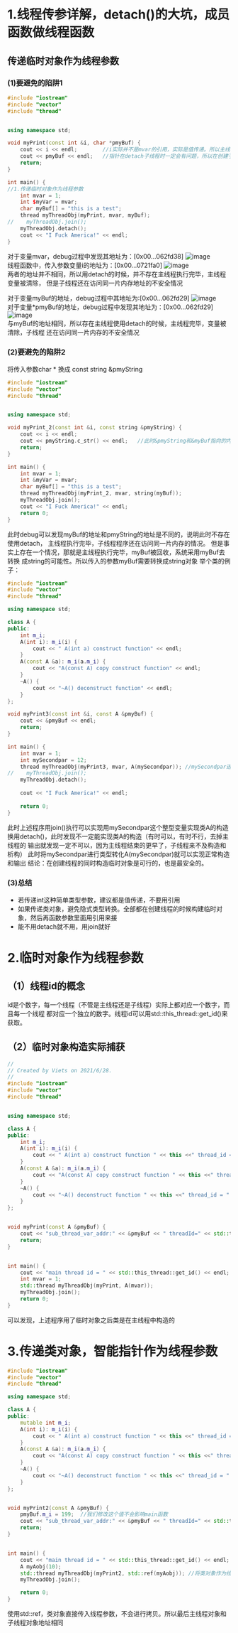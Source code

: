 # 1.线程传参详解，detach()的大坑，成员函数做线程函数
## 传递临时对象作为线程参数
### (1)要避免的陷阱1
```c++
#include "iostream"
#include "vector"
#include "thread"


using namespace std;

void myPrint(const int &i, char *pmyBuf) {
    cout << i << endl;        //i实际并不是mvar的引用，实际是值传递。所以主线程用detach执行这个函数是安全的
    cout << pmyBuf << endl;   //指针在detach子线程时一定会有问题，所以在创建子线程不可以用指针(此时pmyBuf指向同一片内存)
    return;
}

int main() {
//1.传递临时对象作为线程参数
    int mvar = 1;
    int $myVar = mvar;
    char myBuf[] = "this is a test";
    thread myThreadObj(myPrint, mvar, myBuf);
//    myThreadObj.join();
    myThreadObj.detach();
    cout << "I Fuck America!" << endl;
}
```
对于变量mvar，debug过程中发现其地址为：[0x00...062fd38]
![image](picture/debug_1.png)  
线程函数中，传入参数变量i的地址为：[0x00...0721fa0]
![image](picture/debug_2.png)  
两者的地址并不相同，所以用detach的时候，并不存在主线程执行完毕，主线程变量被清除，
但是子线程还在访问同一片内存地址的不安全情况

对于变量myBuf的地址，debug过程中其地址为:[0x00...062fd29]
![image](picture/debug_3.png)  
对于变量*pmyBuf的地址，debug过程中发现其地址为：[0x00...062fd29]
![image](picture/debug_4.png)  
与myBuf的地址相同，所以存在主线程使用detach的时候，主线程完毕，变量被清除，子线程
还在访问同一片内存的不安全情况

### (2)要避免的陷阱2
将传入参数char * 换成 const string &pmyString
```c++
#include "iostream"
#include "vector"
#include "thread"


using namespace std;

void myPrint_2(const int &i, const string &pmyString) {
    cout << i << endl;
    cout << pmyString.c_str() << endl;   //此时&pmyString和&myBuf指向的内存地址是不一样的，所以主线程用detach是安全的
    return;
}

int main() {
    int mvar = 1;
    int &myVar = mvar;
    char myBuf[] = "this is a test";
    thread myThreadObj(myPrint_2, mvar, string(myBuf));
    myThreadObj.join();
    cout << "I Fuck America!" << endl;
    return 0;
}
```
此时debug可以发现myBuf的地址和pmyString的地址是不同的，说明此时不存在使用detach，
主线程执行完毕，子线程程序还在访问同一片内存的情况。
但是事实上存在一个情况，那就是主线程执行完毕，myBuf被回收，系统采用myBuf去转换
成string的可能性。所以传入的参数myBuf需要转换成string对象
举个类的例子：
```c++
#include "iostream"
#include "vector"
#include "thread"

using namespace std;

class A {
public:
    int m_i;
    A(int i): m_i(i) {
        cout << " A(int a) construct function" << endl;
    }
    A(const A &a): m_i(a.m_i) {
        cout << "A(const A) copy construct function" << endl;
    }
    ~A() {
        cout << "~A() deconstruct function" << endl;
    }
};

void myPrint3(const int &i, const A &pmyBuf) {
    cout << &pmyBuf << endl;
    return;
}

int main() {
    int mvar = 1;
    int mySecondpar = 12;
    thread myThreadObj(myPrint3, mvar, A(mySecondpar)); //mySecondpar进行类型转化A(mySecondpar)就可以确保实现正常构造和输出
//    myThreadObj.join();
    myThreadObj.detach();
    
    cout << "I Fuck America!" << endl;
    
    return 0;
}
```
此时上述程序用join()执行可以实现用mySecondpar这个整型变量实现类A的构造
换用detach()，此时发现不一定能实现类A的构造（有时可以，有时不行，去掉主线程的
输出就发现一定不可以，因为主线程结束的更早了，子线程来不及构造和析构）
此时将mySecondpar进行类型转化A(mySecondpar)就可以实现正常构造和输出
结论：在创建线程的同时构造临时对象是可行的，也是最安全的。

### (3)总结
* 若传递int这种简单类型参数，建议都是值传递，不要用引用
* 如果传递类对象，避免隐式类型转换。全部都在创建线程的时候构建临时对象，然后再函数参数里面用引用来接
* 能不用detach就不用，用join就好

# 2.临时对象作为线程参数
## （1）线程id的概念
id是个数字，每一个线程（不管是主线程还是子线程）实际上都对应一个数字，而且每一个线程
都对应一个独立的数字。线程id可以用std::this_thread::get_id()来获取。
## （2）临时对象构造实际捕获
```c++
//
// Created by Viets on 2021/6/28.
//
#include "iostream"
#include "vector"
#include "thread"


using namespace std;

class A {
public:
    int m_i;
    A(int i): m_i(i) {
        cout << " A(int a) construct function " << this <<" thread_id = " << std::this_thread::get_id() << endl;
    }
    A(const A &a): m_i(a.m_i) {
        cout << "A(const A) copy construct function " << this <<" thread_id = " << std::this_thread::get_id() << endl;
    }
    ~A() {
        cout << "~A() deconstruct function " << this <<" thread_id = " << std::this_thread::get_id() << endl;
    }
};


void myPrint(const A &pmyBuf) {
    cout << "sub_thread_var_addr:" << &pmyBuf << " threadId=" << std::this_thread::get_id() << endl;
    return;
}


int main() {
    cout << "main thread id = " << std::this_thread::get_id() << endl;
    int mvar = 1;
    std::thread myThreadObj(myPrint, A(mvar));
    myThreadObj.join();
    return 0;
}
```
可以发现，上述程序用了临时对象之后类是在主线程中构造的

# 3.传递类对象，智能指针作为线程参数
```c++
#include "iostream"
#include "vector"
#include "thread"

using namespace std;

class A {
public:
    mutable int m_i;
    A(int i): m_i(i) {
        cout << " A(int a) construct function " << this <<" thread_id = " << std::this_thread::get_id() << endl;
    }
    A(const A &a): m_i(a.m_i) {
        cout << "A(const A) copy construct function " << this <<" thread_id = " << std::this_thread::get_id() << endl;
    }
    ~A() {
        cout << "~A() deconstruct function " << this <<" thread_id = " << std::this_thread::get_id() << endl;
    }
};


void myPrint2(const A &pmyBuf) {
    pmyBuf.m_i = 199;  //我们修改这个值不会影响main函数
    cout << "sub_thread_var_addr:" << &pmyBuf << " threadId=" << std::this_thread::get_id() << endl;
    return;
}


int main() {
    cout << "main thread id = " << std::this_thread::get_id() << endl;
    A myAobj(10);
    std::thread myThreadObj(myPrint2, std::ref(myAobj)); //将类对象作为线程参
    myThreadObj.join();

    return 0;
}
```
使用std::ref，类对象直接传入线程参数，不会进行拷贝。所以最后主线程对象和子线程对象地址相同



